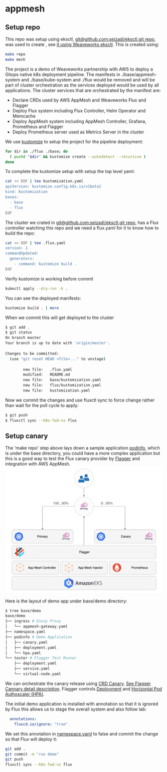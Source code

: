 # appmesh

## Setup repo
This repo was setup using eksctl,
[git@github.com:seizadi/eksctl.git repo](https://github.com/seizadi/eksctl),
was used to create , see
[it using Weaveworks eksctl](https://eks.handson.flagger.dev/profile/#create-a-github-repository).
This is created using:
```bash
make repo
make mesh
```
The project is a demo of Weaveworks partnership with AWS to deploy a Gitops native k8s deployment
pipeline. The manifests in ./base/appmesh-system and ./base/kube-system and ./flux would be
removed and will be part of cluster orchestration as the services deployed would be used by
all applications. The cluster services that are orchestrated by the manifest are:
   * Declare CRDs used by AWS AppMesh and Weaveworks Flux and Flagger
   * Deploy Flux system including Flux Controller, Helm Operator and Memcache
   * Deploy AppMesh system including AppMesh Controller, Grafana, Prometheus and Flagger
   * Deploy Prometheus server used as Metrics Server in the cluster

We use [kustomize](https://github.com/kubernetes-sigs/kustomize) to setup the project for the pipeline
deployment:
```bash
for dir in ./flux ./base; do
  ( pushd "$dir" && kustomize create --autodetect --recursive )
done
```
To complete the kustomize setup with setup the top level yaml:
```bash
cat << EOF | tee kustomization.yaml
apiVersion: kustomize.config.k8s.io/v1beta1
kind: Kustomization
bases:
  - base
  - flux
EOF
```
The cluster we crated in
[git@github.com:seizadi/eksctl.git repo](https://github.com/seizadi/eksctl),
has a Flux controller watching this repo and we need a flux.yaml for it to know how to build
the repo: 
```bash
cat << EOF | tee .flux.yaml
version: 1
commandUpdated:
  generators:
    - command: kustomize build .
EOF
```
Verify kustomize is working before commit
```bash
kubectl apply --dry-run -k .
```
You can see the deployed manifests:
```bash
kustomize build . | more
```
When we commit this will get deployed to the cluster
```bash
$ git add .
$ git status
On branch master
Your branch is up to date with 'origin/master'.

Changes to be committed:
  (use "git reset HEAD <file>..." to unstage)

        new file:   .flux.yaml
        modified:   README.md
        new file:   base/kustomization.yaml
        new file:   flux/kustomization.yaml
        new file:   kustomization.yaml
```
Now we commit the changes and use fluxctl sync to force change
rather than wait for the poll cycle to apply:
```bash
$ git push
$ fluxctl sync --k8s-fwd-ns flux
```

## Setup canary
The 'make repo' step above lays down a sample application
[podinfo](https://github.com/stefanprodan/podinfo), which is under the base
directory, you could have a more complex application but this is a good way to
test the Flux canary provider by 
[Flagger](https://www.weave.works/oss/flagger/)
and integration with AWS AppMesh.
![appmesh](doc/img/eks-appmesh-flagger-stack.png)

Here is the layout of demo app under base/demo
directory:
```bash
$ tree base/demo
base/demo
├── ingress # Envoy Proxy
│   └── appmesh-gateway.yaml
├── namespace.yaml
├── podinfo # Demo Application
│   ├── canary.yaml
│   ├── deployment.yaml
│   └── hpa.yaml
└── tester # Flagger Test Runner
    ├── deployment.yaml
    ├── service.yaml
    └── virtual-node.yaml
```
We can orchestrate the canary release using
[CRD Canary](base/demo/podinfo/canary.yaml).
[See Flagger Cannary detail description](https://eks.handson.flagger.dev/canary/#canary-custom-resource).
Flagger controls 
[Deployment](base/demo/podinfo/deployment.yaml) and
[Horizontal Pod Authoscaler (HPA)](base/demo/podinfo/hpa.yaml).
    
The initial demo application is installed with annotation so that it is
ignored by Flux this allows us to stage the overall system and also follow
lab:
```yaml
  annotations:
    fluxcd.io/ignore: "true"
```
We set this annotation in [namespace.yaml](base/demo/namespace.yaml) to
false and commit the change so that Flux will deploy it:
```bash
git add .
git commit -m "run demo"
git push
fluxctl sync --k8s-fwd-ns flux
```
